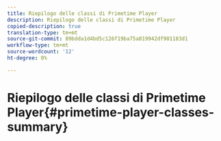 ```yaml
---
title: Riepilogo delle classi di Primetime Player
description: Riepilogo delle classi di Primetime Player
copied-description: true
translation-type: tm+mt
source-git-commit: 89bdda1d4bd5c126f19ba75a819942df901183d1
workflow-type: tm+mt
source-wordcount: '12'
ht-degree: 0%

---
```



# Riepilogo delle classi di Primetime Player{#primetime-player-classes-summary}
